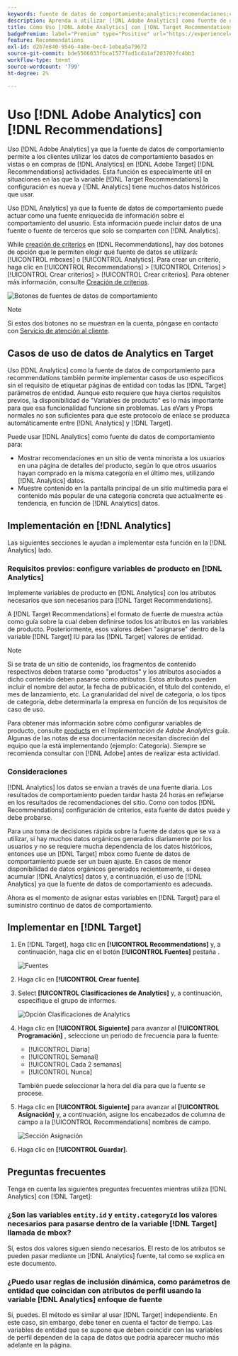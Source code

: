 ```yaml
---
keywords: fuente de datos de comportamiento;analytics;recomendaciones;criterios;variables de producto
description: Aprenda a utilizar [!DNL Adobe Analytics] como fuente de datos de comportamiento desde la que se utilizan los datos de comportamiento basados en vistas o en compras de [!DNL Analytics] en [!DNL Target Recommendations].
title: Cómo Uso [!DNL Adobe Analytics] con [!DNL Target Recommendations]?
badgePremium: label="Premium" type="Positive" url="https://experienceleague.adobe.com/docs/target/using/introduction/intro.html?lang=en#premium newtab=true" tooltip="See what's included in Target Premium."
feature: Recommendations
exl-id: d2b7e840-9546-4a8e-bec4-1ebea5a79672
source-git-commit: bde5506033fbca1577fad1cda1af203702fc4bb3
workflow-type: tm+mt
source-wordcount: '799'
ht-degree: 2%

---
```


# Uso [!DNL Adobe Analytics] con [!DNL Recommendations]

Uso [!DNL Adobe Analytics] ya que la fuente de datos de comportamiento permite a los clientes utilizar los datos de comportamiento basados en vistas o en compras de [!DNL Analytics] en [!DNL Adobe Target] [!DNL Recommendations] actividades. Esta función es especialmente útil en situaciones en las que la variable [!DNL Target Recommendations] la configuración es nueva y [!DNL Analytics] tiene muchos datos históricos que usar.

Uso [!DNL Analytics] ya que la fuente de datos de comportamiento puede actuar como una fuente enriquecida de información sobre el comportamiento del usuario. Esta información puede incluir datos de una fuente o fuente de terceros que solo se comparten con [!DNL Analytics].

While [creación de criterios](/help/main/c-recommendations/c-algorithms/create-new-algorithm.md) en [!DNL Recommendations], hay dos botones de opción que le permiten elegir qué fuente de datos se utilizará: [!UICONTROL mboxes] o [!UICONTROL Analytics]. Para crear un criterio, haga clic en [!UICONTROL Recommendations] > [!UICONTROL Criterios] > [!UICONTROL Crear criterios] > [!UICONTROL Crear criterios]. Para obtener más información, consulte [Creación de criterios](/help/main/c-recommendations/c-algorithms/create-new-algorithm.md).

![Botones de fuentes de datos de comportamiento](assets/behavioral-data-source.png)

>[!NOTE]
>
>Si estos dos botones no se muestran en la cuenta, póngase en contacto con [Servicio de atención al cliente](/help/main/cmp-resources-and-contact-information.md#reference_ACA3391A00EF467B87930A450050077C).

## Casos de uso de datos de Analytics en Target

Uso [!DNL Analytics] como la fuente de datos de comportamiento para recommendations también permite implementar casos de uso específicos sin el requisito de etiquetar páginas de entidad con todas las [!DNL Target] parámetros de entidad. Aunque esto requiere que haya ciertos requisitos previos, la disponibilidad de &quot;Variables de producto&quot; es lo más importante para que esa funcionalidad funcione sin problemas. Las eVars y Props normales no son suficientes para que este protocolo de enlace se produzca automáticamente entre [!DNL Analytics] y [!DNL Target].

Puede usar [!DNL Analytics] como fuente de datos de comportamiento para:

* Mostrar recomendaciones en un sitio de venta minorista a los usuarios en una página de detalles del producto, según lo que otros usuarios hayan comprado en la misma categoría en el último mes, utilizando [!DNL Analytics] datos.
* Muestre contenido en la pantalla principal de un sitio multimedia para el contenido más popular de una categoría concreta que actualmente es tendencia, en función de [!DNL Analytics] datos.

## Implementación en [!DNL Analytics]

Las siguientes secciones le ayudan a implementar esta función en la [!DNL Analytics] lado.

### Requisitos previos: configure variables de producto en [!DNL Analytics]

Implemente variables de producto en [!DNL Analytics] con los atributos necesarios que son necesarios para [!DNL Target Recommendations].

A [!DNL Target Recommendations] el formato de fuente de muestra actúa como guía sobre la cual deben definirse todos los atributos en las variables de producto. Posteriormente, esos valores deben &quot;asignarse&quot; dentro de la variable [!DNL Target] IU para las [!DNL Target] valores de entidad.

>[!NOTE]
>
>Si se trata de un sitio de contenido, los fragmentos de contenido respectivos deben tratarse como &quot;productos&quot; y los atributos asociados a dicho contenido deben pasarse como atributos. Estos atributos pueden incluir el nombre del autor, la fecha de publicación, el título del contenido, el mes de lanzamiento, etc. La granularidad del nivel de categoría, o los tipos de categoría, debe determinarla la empresa en función de los requisitos de caso de uso.

Para obtener más información sobre cómo configurar variables de producto, consulte [products](https://experienceleague.adobe.com/docs/analytics/implementation/vars/page-vars/products.html) en el *Implementación de Adobe Analytics* guía. Algunas de las notas de esa documentación necesitan discreción del equipo que la está implementando (ejemplo: Categoría). Siempre se recomienda consultar con [!DNL Adobe] antes de realizar esta actividad.

### Consideraciones

[!DNL Analytics] los datos se envían a través de una fuente diaria. Los resultados de comportamiento pueden tardar hasta 24 horas en reflejarse en los resultados de recomendaciones del sitio. Como con todos [!DNL Recommendations] configuración de criterios, esta fuente de datos puede y debe probarse.

Para una toma de decisiones rápida sobre la fuente de datos que se va a utilizar, si hay muchos datos orgánicos generados diariamente por los usuarios y no se requiere mucha dependencia de los datos históricos, entonces use un [!DNL Target] mbox como fuente de datos de comportamiento puede ser un buen ajuste. En casos de menor disponibilidad de datos orgánicos generados recientemente, si desea acumular [!DNL Analytics] datos y, a continuación, el uso de [!DNL Analytics] ya que la fuente de datos de comportamiento es adecuada.

Ahora es el momento de asignar estas variables en [!DNL Target] para el suministro continuo de datos de comportamiento.

## Implementar en [!DNL Target]

1. En [!DNL Target], haga clic en **[!UICONTROL Recommendations]** y, a continuación, haga clic en el botón **[!UICONTROL Fuentes]** pestaña .

   ![Fuentes](/help/main/c-recommendations/c-algorithms/assets/feeds-tab.png)

1. Haga clic en **[!UICONTROL Crear fuente]**.

1. Select **[!UICONTROL Clasificaciones de Analytics]** y, a continuación, especifique el grupo de informes.

   ![Opción Clasificaciones de Analytics](/help/main/c-recommendations/c-algorithms/assets/analytics-classifications.png)

1. Haga clic en **[!UICONTROL Siguiente]** para avanzar al **[!UICONTROL Programación]** , seleccione un periodo de frecuencia para la fuente:

   * [!UICONTROL Diaria]
   * [!UICONTROL Semanal]
   * [!UICONTROL Cada 2 semanas]
   * [!UICONTROL Nunca]

   También puede seleccionar la hora del día para que la fuente se procese.

1. Haga clic en **[!UICONTROL Siguiente]** para avanzar al  **[!UICONTROL Asignación]** y, a continuación, asigne los encabezados de columna de campo a la [!UICONTROL Recommendations] nombres de campo.

   ![Sección Asignación](/help/main/c-recommendations/c-algorithms/assets/mapping.png)

1. Haga clic en **[!UICONTROL Guardar]**.

## Preguntas frecuentes

Tenga en cuenta las siguientes preguntas frecuentes mientras utiliza [!DNL Analytics] con [!DNL Target]:

### ¿Son las variables `entity.id` y `entity.categoryId` los valores necesarios para pasarse dentro de la variable [!DNL Target] llamada de mbox?

Sí, estos dos valores siguen siendo necesarios. El resto de los atributos se pueden pasar mediante un [!DNL Analytics] fuente, tal como se explica en este documento.

### ¿Puedo usar reglas de inclusión dinámica, como parámetros de entidad que coincidan con atributos de perfil usando la variable [!DNL Analytics] enfoque de fuente

Sí, puedes. El método es similar al usar [!DNL Target] independiente. En este caso, sin embargo, debe tener en cuenta el factor de tiempo. Las variables de entidad que se supone que deben coincidir con las variables de perfil dependen de la capa de datos que podría aparecer mucho más adelante en la página.
